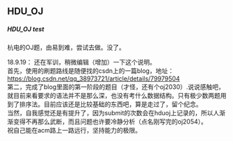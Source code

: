 ## HDU_OJ
##### HDU_OJ test
杭电的OJ题，由易到难，尝试去做。没了。  

18.9.19：
还在军训，稍微编辑（增加）一下这个说明。  
首先，使用的刷题路线是随便找的csdn上的一篇blog，地址：https://blog.csdn.net/qq_38973721/article/details/79979504  
第二，完成了blog里面的第一阶段的题目（才怪，还有个oj2030）.说说感触吧，就目前来看要求的语法并不是那么深，也没有考什么数据结构。只有极少数两题用到了排序法。目前应该还是比较基础的东西吧，算是走过了，留个纪念。  
当然，自我感觉还是有提升了，因为submit的次数会在hduoj上记录的，所以人渐渐变得不再那么武断，而且问题也许要冷静分析（点名刚写完的oj2054）。  
祝自己能在acm路上一路远行，坚持能力的极限。  

